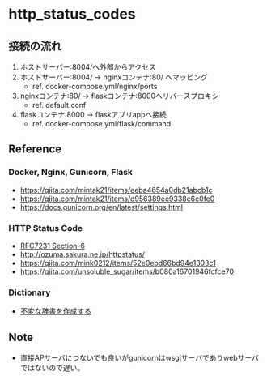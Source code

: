 # http_status_codes
## 接続の流れ
1. ホストサーバー:8004/へ外部からアクセス
2. ホストサーバー:8004/ -> nginxコンテナ:80/ へマッピング
    * ref. docker-compose.yml/nginx/ports
3. nginxコンテナ:80/ -> flaskコンテナ:8000へリバースプロキシ
    * ref. default.conf
4. flaskコンテナ:8000 -> flaskアプリappへ接続
    * ref. docker-compose.yml/flask/command
## Reference
### Docker, Nginx, Gunicorn, Flask
* https://qiita.com/mintak21/items/eeba4654a0db21abcb1c
* https://qiita.com/mintak21/items/d956389ee9338e6c0fe0
* https://docs.gunicorn.org/en/latest/settings.html
### HTTP Status Code
* [RFC7231 Section-6](https://datatracker.ietf.org/doc/html/rfc7231#section-6)
* http://ozuma.sakura.ne.jp/httpstatus/
* https://qiita.com/mink0212/items/52e0ebd66bd94e1303c1
* https://qiita.com/unsoluble_sugar/items/b080a16701946fcfce70
### Dictionary
* [不変な辞書を作成する](https://zenn.dev/sasano8/articles/python-006-dictionary#%E4%B8%8D%E5%A4%89%E3%81%AA%E8%BE%9E%E6%9B%B8%E3%82%92%E4%BD%9C%E6%88%90%E3%81%99%E3%82%8B)
## Note
* 直接APサーバにつないでも良いがgunicornはwsgiサーバでありwebサーバではないので遅い。